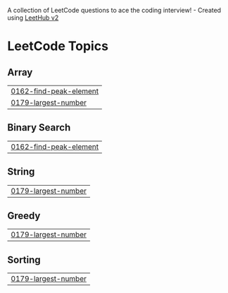 A collection of LeetCode questions to ace the coding interview! - Created using [LeetHub v2](https://github.com/arunbhardwaj/LeetHub-2.0)
<!---LeetCode Topics Start-->
# LeetCode Topics
## Array
|  |
| ------- |
| [0162-find-peak-element](https://github.com/shibanibehera/Leetcode/tree/master/0162-find-peak-element) |
| [0179-largest-number](https://github.com/shibanibehera/Leetcode/tree/master/0179-largest-number) |
## Binary Search
|  |
| ------- |
| [0162-find-peak-element](https://github.com/shibanibehera/Leetcode/tree/master/0162-find-peak-element) |
## String
|  |
| ------- |
| [0179-largest-number](https://github.com/shibanibehera/Leetcode/tree/master/0179-largest-number) |
## Greedy
|  |
| ------- |
| [0179-largest-number](https://github.com/shibanibehera/Leetcode/tree/master/0179-largest-number) |
## Sorting
|  |
| ------- |
| [0179-largest-number](https://github.com/shibanibehera/Leetcode/tree/master/0179-largest-number) |
<!---LeetCode Topics End-->